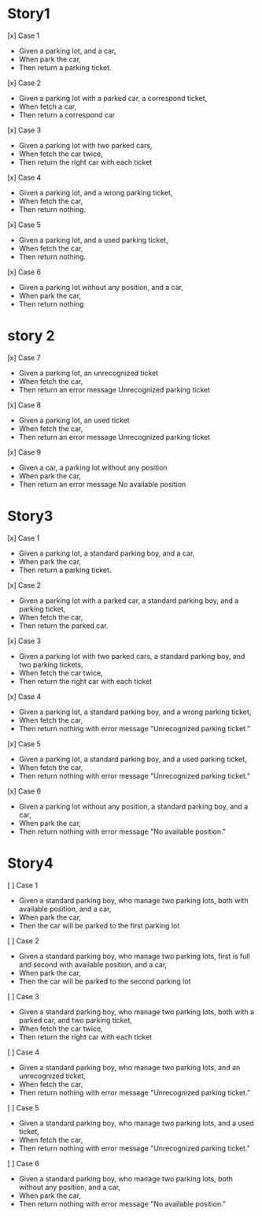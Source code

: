 # Story1

[x] Case 1
- Given a parking lot, and a car,
- When park the car,
- Then return a parking ticket.

[x] Case 2
- Given a parking lot with a parked car, a correspond ticket,
- When fetch a car,
- Then return a correspond car

[x] Case 3
- Given a parking lot with two parked cars,
- When fetch the car twice,
- Then return the right car with each ticket

[x] Case 4 
- Given a parking lot, and a wrong parking ticket, 
- When fetch the car, 
- Then return nothing.

[x] Case 5 
- Given a parking lot, and a used parking ticket,
- When fetch the car,
- Then return nothing.

[x] Case 6 
- Given a parking lot without any position, and a car, 
- When park the car,
- Then return nothing

# story 2

[x] Case 7
- Given a parking lot, an unrecognized ticket
- When fetch the car,
- Then return an error message Unrecognized parking ticket

[x] Case 8
- Given a parking lot, an used ticket
- When fetch the car,
- Then return an error message Unrecognized parking ticket

[x] Case 9
- Given a car, a parking lot without any position
- When park the car,
- Then return an error message No available position

# Story3

[x] Case 1 
- Given a parking lot, a standard parking boy, and a car,
- When park the car,
- Then return a parking ticket.

[x] Case 2 
- Given a parking lot with a parked car, a standard parking boy, and a parking ticket, 
- When fetch the car, 
- Then return the parked car.

[x] Case 3 
- Given a parking lot with two parked cars, a standard parking boy, and two parking tickets, 
- When fetch the car twice, 
- Then return the right car with each ticket

[x] Case 4 
- Given a parking lot, a standard parking boy, and a wrong parking ticket, 
- When fetch the car, 
- Then return nothing with error message "Unrecognized parking ticket.”

[x] Case 5 
- Given a parking lot, a standard parking boy, and a used parking ticket, 
- When fetch the car, 
- Then return nothing with error message "Unrecognized parking ticket."

[x] Case 6 
- Given a parking lot without any position, a standard parking boy, and a car, 
- When park the car, 
- Then return nothing with error message "No available position."

# Story4
[ ] Case 1 
- Given a standard parking boy, who manage two parking lots, both with available position, and a car,
- When park the car,
- Then the car will be parked to the first parking lot

[ ] Case 2 
- Given a standard parking boy, who manage two parking lots, first is full and second with available position, and a car, 
- When park the car, 
- Then the car will be parked to the second parking lot

[ ] Case 3 
- Given a standard parking boy, who manage two parking lots, both with a parked car, and two parking ticket, 
- When fetch the car twice, 
- Then return the right car with each ticket

[ ] Case 4 
- Given a standard parking boy, who manage two parking lots, and an unrecognized ticket, 
- When fetch the car, 
- Then return nothing with error message "Unrecognized parking ticket.”

[ ] Case 5 
- Given a standard parking boy, who manage two parking lots, and a used ticket, 
- When fetch the car, 
- Then return nothing with error message "Unrecognized parking ticket."

[ ] Case 6 
- Given a standard parking boy, who manage two parking lots, both without any position, and a car, 
- When park the car, 
- Then return nothing with error message "No available position."